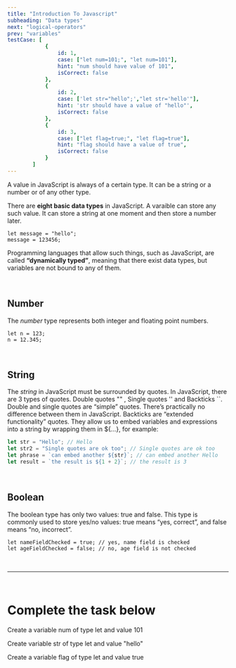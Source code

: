 ```yaml
---
title: "Introduction To Javascript"
subheading: "Data types"
next: "logical-operators"
prev: "variables"
testCase: [
			{
				id: 1,
				case: ["let num=101;", "let num=101"],
				hint: "num should have value of 101",
				isCorrect: false
			},
			{
                id: 2,
                case: ['let str="hello";',"let str='hello'"],
                hint: 'str should have a value of "hello"',
                isCorrect: false
            },
            {
                id: 3,
                case: ["let flag=true;", "let flag=true"],
                hint: "flag should have a value of true",
                isCorrect: false
            }
		]
---
```


A value in JavaScript is always of a certain type. It can be a string or a number or of any other type.

There are **eight basic data types** in JavaScript. A varaible can store any such value. It can store a string at one moment and then store a number later.

```
let message = "hello";
message = 123456;
```

Programming languages that allow such things, such as JavaScript, are called **“dynamically typed”**, meaning that there exist data types, but variables are not bound to any of them.

<br />

## Number

The _number_ type represents both integer and floating point numbers.

```
let n = 123;
n = 12.345;
```

<br />

## String

The _string_ in JavaScript must be surrounded by quotes. In JavaScript, there are 3 types of quotes. Double quotes "" , Single quotes '' and Backticks ``. Double and single quotes are “simple” quotes. There’s practically no difference between them in JavaScript. Backticks are “extended functionality” quotes. They allow us to embed variables and expressions into a string by wrapping them in ${…}, for example:

```javascript
let str = "Hello"; // Hello
let str2 = "Single quotes are ok too"; // Single quotes are ok too
let phrase = `can embed another ${str}`; // can embed another Hello
let result = `the result is ${1 + 2}`; // the result is 3
```

<br />

## Boolean

The boolean type has only two values: true and false. This type is commonly used to store yes/no values: true means “yes, correct”, and false means “no, incorrect”.

```
let nameFieldChecked = true; // yes, name field is checked
let ageFieldChecked = false; // no, age field is not checked

```

<br />

---

<br />

# Complete the task below

Create a variable num of type let and value 101

Create variable str of type let and value "hello"

Create a variable flag of type let and value true
